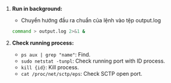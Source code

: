 1. **Run in background:**
   - Chuyển hướng đầu ra chuẩn của lệnh vào tệp output.log

   ```bash
   command > output.log 2>&1 &
   ```

2. **Check running process:**
   - `ps aux | grep "name"`: Find.
   - `sudo netstat -tunpl`: Check running port with ID process.
   - `kill {id}`: Kill process.
   - `cat /proc/net/sctp/eps`: Check SCTP open port.